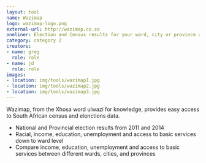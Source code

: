 ```yaml
---
layout: tool
name: Wazimap
logo: wazimap-logo.png
external-url: http://wazimap.co.za
oneliner: Election and Census results for your ward, city or province across South Africa
category: category 2
creators:
- name: greg
  role: role
- name: jd
  role: role
images:
- location: img/tools/wazimap1.jpg
- location: img/tools/wazimap2.jpg
- location: img/tools/wazimap3.jpg
---
```

Wazimap, from the Xhosa word ulwazi for knowledge, provides easy access to South African census and elenctions data.

- National and Provincial election results from 2011 and 2014
- Racial, income, education, unemployment and access to basic services down to ward level
- Compare income, education, unemployment and access to basic services between different wards, cities, and provinces